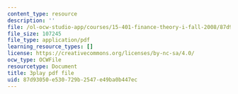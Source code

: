 ```yaml
---
content_type: resource
description: ''
file: /ol-ocw-studio-app/courses/15-401-finance-theory-i-fall-2008/87d93050e530729b2547e49ba0b447ec_U03Md5enU-0.pdf
file_size: 107245
file_type: application/pdf
learning_resource_types: []
license: https://creativecommons.org/licenses/by-nc-sa/4.0/
ocw_type: OCWFile
resourcetype: Document
title: 3play pdf file
uid: 87d93050-e530-729b-2547-e49ba0b447ec
---
```

